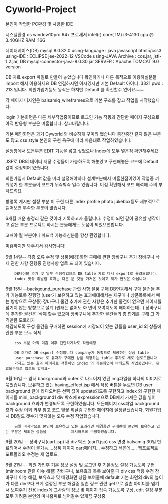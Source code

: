 # Cyworld-Project
본인이 작업한 PC환경 및 사용한 IDE

시스템환경 os window10pro 64x
프로세서 intel(r) core(TM) i3-4130 cpu @ 3.40GHZ
RAM :16G

데이터베이스(DB) mysql 8.0.32.0 
using-language : java javascript html5/css3
using-IDE : ECLIPSE jee-2022-12 VSCode
using-JAVA Archive : cos.jar, jstl-1.2.jar, DB mysql-connector-java-8.0.30.jar
SERVER : Apache TOMCAT 9.0 version

DB 자료 export 파일로 만들어 놓았습니다 확인하거나 다른 목적으로 이용하실분들 import 해서 이용하세요
DB 연결하시면 아시겠지만 기본 Default 아이디 :3321 pwd : 213 입니다. 
회원가입기능도 동작은 하지만 Default 를 확신할수 없어요~~~

각 페이지 디자인은 balsamiq_wireframes으로 기본 구조를 잡고 작업을 시작했습니다.

login 기본화면은 다른 세부작업중이므로 로그인 기능 작동과 간단한 페이지 구성으로 아직 반응형 부분은 미흡합니다. 참고바랍니다.

기본 메인화면은 과거 Cyworld 와 비슷하게 꾸미려 했습니다 중간중간 같지 않은 부분도 많고 css style 본인의 구현 욕구에 따라 마음대로 작업하였습니다.

설정창에서 모든부분 EDIT 기능을 넣고 싶었으나 Index에 모두 넣은점 확인해주세요 


JSP로 DB의 데이터 저장 수정들이 가능하도록 해놓았고 구현해놓은 코드에 Default 값이 설정되어 있습니다.

회원가입시 Default 값을 미리 설정해야하나 설계부분에서 미흡한점이있어 작업중 끼워넣기 한 부분들이 코드가 뒤죽박죽 일수 있습니다. 이점 확인해서 코드 해석에 주의 부탁드려요 

방명록 게시판 설정 부분 미 구현 다른 index profile photo jukebox등도 세부적으로 뜯어보면 부족한 부분이 많습니다.

6개월 배운 총정리 같은 것이라 기록하고자 올립니다. 수정이 되면 같이 공유할 생각이고 같은 부분 프로젝트 하시는 분들에게도 도움이 되었으면합니다.

고쳐야 될 부분이나 피드백 가능하신분들 항상 환영합니다.

미흡하지만 봐주셔서 감사합니다!



6월 14일-- 각종 오류 수정 및 상품(배경)화면 구매에 관한 장바구니 추가 장바구니 삭제 관한 사항 진행중 진행사항 업로         드 되어 있습니다.

        DB테이블 추가 및 일부 수정작업으로 DB table 자료 다시 export로 올려드립니다.
        index 벗꽃 휘날림 효과는 다른 분 것들 가져온 것이고 제가 한것은 아닙니다.
        
6월 15일 --backgound_purchase 관련 사항 물품 구매 
        DB연동해서 구매 물건들 추가 가능토록 진행함 (user가 보유하고 있는 효과에대해서는 재구매나 상품목록에서 빼는         방향으로 구상중)
        장바구니 물건 추가에 관한 사항은 추가한 물건이 없으면 페이지를 넘기지 않는 방향으로 설계 (원래는 없어도 화          면이 보여지도록 해야하는데...)
        장바구니에 추가한 물건은 '삭제 할수 있으며 장바구니에 추가한 물건들의 총 합계를 구해 그 가격만큼 도토리가  
        차감되도록 구성 
        물건을 구매하면 session에 저장되이 있는 값들을 user_id 외 상품에 관한 부분  모두 삭제

        css 부분 아직 미흡 이후 간단하게라도 작업예정 
        
        DB 추가로 DB export 수정합니다 company가 통합으로 제공하는 상품 table 
        user_purchase 로 유저가 구매한 상품 저장하는 table 추가로 새로 업로드합니다 
        가지고 있는 효과 페이지로 적용하면 index 의 기본화면이 바뀌도록 작업중입니다. 완료되는대로 업로드 할게요~


6월 16일 -- 앞서 background와 outer 로 나누어져 있던 img파일을 하나의 이미지로 묶었습니다.
        보유하고 있는 having_effect.jsp 에서 적용 버튼을 누르면 DB user  background 란에 라디오버튼 선택 값이            update되도록 구현하고 
        index 외 구현한 페이지들 mini_background1 div 박스에 expression으로 DB에서 가져온 값을 넣어 background          효과가 변경되도록 구현하였습니다. 
        모든페이지 css파일 background효과 수정
        이외 외부 참고 코드 벚꽃 휘날림 구현한 페이지에 설정끝냈습니다.
        회원가입시 DB필드 갯수가 맞지않는 오류 수정 작업했습니다.

        금일 마지막으로 본인이 보유하고 있는 효과라면 배경화면 구매란에 본인이 보유하고 있는 부분은 제외한 상품을           제시하도록 수정하였습니다.

6월 20일 -- 장바구니(cart.jsp) 내 div 박스 (cart1.jsp) css 변경 
        balsamiq 30일 만료되어서 수정이 불가능....상품 페이지 cart페이지... 수정하고 싶은데.....
        웹프로젝트 포트폴리오 수정본 재 업로드

6월 21일 -- 회원 가입후 기본 정보 설정 및 로그인 후 기본정보 설정 가능토록 구현 (miniroom 관련 이슈 해결)
        장바구니, 보유효과 목록 보여줄 때 div css 적용 수정 
        장바구니 이슈 해결, 보유효과 및 배경화면 상품 보여줄때 default 기본 화면의 div의 높이가 다른 div보다 크게 설정된 부분 해결중
        일촌 링크 관련 get으로 일촌 아이디를 넘겨서 보여주기 전용 index에 그사람의 정보 및 페이지 접속 가능토록 구상, edit 설정 부분 모두 가려줌 
        본인의 미니홈피로 넘어갈수 있게끔 구상중 
